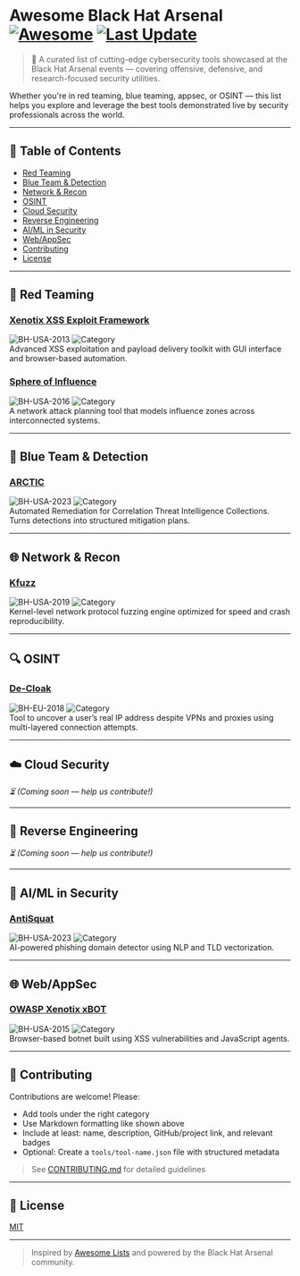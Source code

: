 # Awesome Black Hat Arsenal [![Awesome](https://awesome.re/badge.svg)](https://awesome.re) [![Last Update](https://img.shields.io/badge/Updated-June%202025-blue)](https://github.com/yourusername/awesome-blackhat-arsenal)

> 🚀 A curated list of cutting-edge cybersecurity tools showcased at the Black Hat Arsenal events — covering offensive, defensive, and research-focused security utilities.

Whether you're in red teaming, blue teaming, appsec, or OSINT — this list helps you explore and leverage the best tools demonstrated live by security professionals across the world.

---

## 📑 Table of Contents
- [Red Teaming](#🔴-red-teaming)
- [Blue Team & Detection](#🔵-blue-team--detection)
- [Network & Recon](#🌐-network--recon)
- [OSINT](#🔍-osint)
- [Cloud Security](#☁️-cloud-security)
- [Reverse Engineering](#🧠-reverse-engineering)
- [AI/ML in Security](#🤖-aiml-in-security)
- [Web/AppSec](#🌐-webappsec)
- [Contributing](#🧩-contributing)
- [License](#📄-license)

---

## 🔴 Red Teaming

### [Xenotix XSS Exploit Framework](https://github.com/ajinabraham/Xenotix-XSS-Exploit-Framework)  
![BH-USA-2013](https://img.shields.io/badge/BH--USA-2013-black) ![Category](https://img.shields.io/badge/Category-Red--Team-red)  
Advanced XSS exploitation and payload delivery toolkit with GUI interface and browser-based automation.

### [Sphere of Influence](https://github.com/example/sphere)  
![BH-USA-2016](https://img.shields.io/badge/BH--USA-2016-black) ![Category](https://img.shields.io/badge/Category-Red--Team-red)  
A network attack planning tool that models influence zones across interconnected systems.

---

## 🔵 Blue Team & Detection

### [ARCTIC](https://github.com/example/arctic)  
![BH-USA-2023](https://img.shields.io/badge/BH--USA-2023-black) ![Category](https://img.shields.io/badge/Category-Blue--Team-blue)  
Automated Remediation for Correlation Threat Intelligence Collections. Turns detections into structured mitigation plans.

---

## 🌐 Network & Recon

### [Kfuzz](https://github.com/example/kfuzz)  
![BH-USA-2019](https://img.shields.io/badge/BH--USA-2019-black) ![Category](https://img.shields.io/badge/Category-Network--Fuzzing-yellow)  
Kernel-level network protocol fuzzing engine optimized for speed and crash reproducibility.

---

## 🔍 OSINT

### [De-Cloak](https://github.com/example/decloak)  
![BH-EU-2018](https://img.shields.io/badge/BH--EU-2018-black) ![Category](https://img.shields.io/badge/Category-OSINT-lightgrey)  
Tool to uncover a user’s real IP address despite VPNs and proxies using multi-layered connection attempts.

---

## ☁️ Cloud Security

_⏳ (Coming soon — help us contribute!)_

---

## 🧠 Reverse Engineering

_⏳ (Coming soon — help us contribute!)_

---

## 🤖 AI/ML in Security

### [AntiSquat](https://github.com/example/antisquat)  
![BH-USA-2023](https://img.shields.io/badge/BH--USA-2023-black) ![Category](https://img.shields.io/badge/Category-AI--Security-blueviolet)  
AI-powered phishing domain detector using NLP and TLD vectorization.

---

## 🌐 Web/AppSec

### [OWASP Xenotix xBOT](https://github.com/example/xbot)  
![BH-USA-2015](https://img.shields.io/badge/BH--USA-2015-black) ![Category](https://img.shields.io/badge/Category-Web--Security-orange)  
Browser-based botnet built using XSS vulnerabilities and JavaScript agents.

---

## 🧩 Contributing

Contributions are welcome! Please:
- Add tools under the right category
- Use Markdown formatting like shown above
- Include at least: name, description, GitHub/project link, and relevant badges  
- Optional: Create a `tools/tool-name.json` file with structured metadata

> See [CONTRIBUTING.md](CONTRIBUTING.md) for detailed guidelines

---

## 📄 License

[MIT](LICENSE)

---

> Inspired by [Awesome Lists](https://awesome.re) and powered by the Black Hat Arsenal community.
